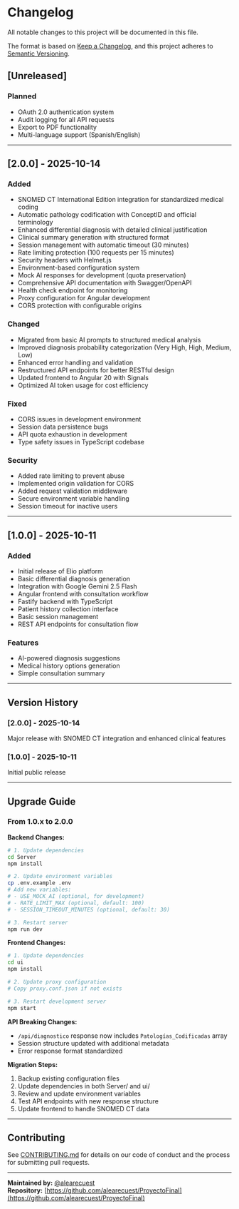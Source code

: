 # Changelog

All notable changes to this project will be documented in this file.

The format is based on [Keep a Changelog](https://keepachangelog.com/en/1.0.0/),
and this project adheres to [Semantic Versioning](https://semver.org/spec/v2.0.0.html).

## [Unreleased]

### Planned
- OAuth 2.0 authentication system
- Audit logging for all API requests
- Export to PDF functionality
- Multi-language support (Spanish/English)

---

## [2.0.0] - 2025-10-14

### Added
- SNOMED CT International Edition integration for standardized medical coding
- Automatic pathology codification with ConceptID and official terminology
- Enhanced differential diagnosis with detailed clinical justification
- Clinical summary generation with structured format
- Session management with automatic timeout (30 minutes)
- Rate limiting protection (100 requests per 15 minutes)
- Security headers with Helmet.js
- Environment-based configuration system
- Mock AI responses for development (quota preservation)
- Comprehensive API documentation with Swagger/OpenAPI
- Health check endpoint for monitoring
- Proxy configuration for Angular development
- CORS protection with configurable origins

### Changed
- Migrated from basic AI prompts to structured medical analysis
- Improved diagnosis probability categorization (Very High, High, Medium, Low)
- Enhanced error handling and validation
- Restructured API endpoints for better RESTful design
- Updated frontend to Angular 20 with Signals
- Optimized AI token usage for cost efficiency

### Fixed
- CORS issues in development environment
- Session data persistence bugs
- API quota exhaustion in development
- Type safety issues in TypeScript codebase

### Security
- Added rate limiting to prevent abuse
- Implemented origin validation for CORS
- Added request validation middleware
- Secure environment variable handling
- Session timeout for inactive users

---

## [1.0.0] - 2025-10-11

### Added
- Initial release of Elio platform
- Basic differential diagnosis generation
- Integration with Google Gemini 2.5 Flash
- Angular frontend with consultation workflow
- Fastify backend with TypeScript
- Patient history collection interface
- Basic session management
- REST API endpoints for consultation flow

### Features
- AI-powered diagnosis suggestions
- Medical history options generation
- Simple consultation summary

---

## Version History

### [2.0.0] - 2025-10-14
Major release with SNOMED CT integration and enhanced clinical features

### [1.0.0] - 2025-10-11
Initial public release

---

## Upgrade Guide

### From 1.0.x to 2.0.0

**Backend Changes:**

```bash
# 1. Update dependencies
cd Server
npm install

# 2. Update environment variables
cp .env.example .env
# Add new variables:
# - USE_MOCK_AI (optional, for development)
# - RATE_LIMIT_MAX (optional, default: 100)
# - SESSION_TIMEOUT_MINUTES (optional, default: 30)

# 3. Restart server
npm run dev
```

**Frontend Changes:**

```bash
# 1. Update dependencies
cd ui
npm install

# 2. Update proxy configuration
# Copy proxy.conf.json if not exists

# 3. Restart development server
npm start
```

**API Breaking Changes:**

- `/api/diagnostico` response now includes `Patologías_Codificadas` array
- Session structure updated with additional metadata
- Error response format standardized

**Migration Steps:**

1. Backup existing configuration files
2. Update dependencies in both Server/ and ui/
3. Review and update environment variables
4. Test API endpoints with new response structure
5. Update frontend to handle SNOMED CT data

---

## Contributing

See [CONTRIBUTING.md](docs/contributing/CONTRIBUTING.md) for details on our code of conduct and the process for submitting pull requests.

---

**Maintained by:** [@alearecuest](https://github.com/alearecuest)  
**Repository:** [https://github.com/alearecuest/ProyectoFinal](https://github.com/alearecuest/ProyectoFinal)